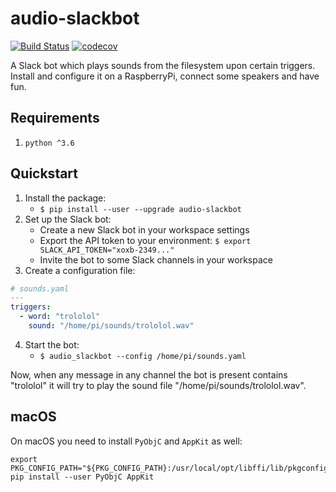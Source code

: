 # audio-slackbot

[![Build Status](https://travis-ci.org/NikolaiGulatz/audio-slackbot.svg?branch=master)](https://travis-ci.org/NikolaiGulatz/audio-slackbot) [![codecov](https://codecov.io/gh/NikolaiGulatz/audio-slackbot/branch/master/graph/badge.svg)](https://codecov.io/gh/NikolaiGulatz/audio-slackbot)

A Slack bot which plays sounds from the filesystem upon certain triggers. Install and configure
it on a RaspberryPi, connect some speakers and have fun.

## Requirements

1. `python ^3.6`

## Quickstart

1. Install the package:
   * `$ pip install --user --upgrade audio-slackbot`
2. Set up the Slack bot:
   * Create a new Slack bot in your workspace settings
   * Export the API token to your environment: `$ export SLACK_API_TOKEN="xoxb-2349..."`
   * Invite the bot to some Slack channels in your workspace
3. Create a configuration file:

```yaml
# sounds.yaml
---
triggers:
  - word: "trololol"
    sound: "/home/pi/sounds/trololol.wav"
```

4. Start the bot:
   * `$ audio_slackbot --config /home/pi/sounds.yaml`

Now, when any message in any channel the bot is present contains "trololol" it will
try to play the sound file "/home/pi/sounds/trololol.wav".

## macOS

On macOS you need to install `PyObjC` and `AppKit` as well:

```shell
export PKG_CONFIG_PATH="${PKG_CONFIG_PATH}:/usr/local/opt/libffi/lib/pkgconfig"
pip install --user PyObjC AppKit
```
